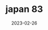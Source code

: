 ---
weight: 83
images: 
- /images/Japan/DSCF9580.jpg
title: japan 83
date: 2023-02-26
tags:
- japan
---